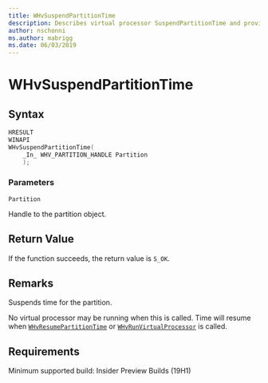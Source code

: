 ```yaml
---
title: WHvSuspendPartitionTime
description: Describes virtual processor SuspendPartitionTime and provides parameters, return value, remarks, and requirements.
author: nschonni
ms.author: mabrigg
ms.date: 06/03/2019
---
```


# WHvSuspendPartitionTime

## Syntax

```C
HRESULT
WINAPI
WHvSuspendPartitionTime(
    _In_ WHV_PARTITION_HANDLE Partition
    );
```

### Parameters

`Partition`

Handle to the partition object.

## Return Value

If the function succeeds, the return value is `S_OK`.  

## Remarks

Suspends time for the partition.

No virtual processor may be running when this is called.  Time will resume when [`WHvResumePartitionTime`](WHvResumePartitionTime.md) or
[`WHvRunVirtualProcessor`](WHvRunVirtualProcessor.md) is called.

## Requirements

Minimum supported build:    Insider Preview Builds (19H1)